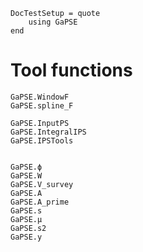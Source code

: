 ```@meta
DocTestSetup = quote
    using GaPSE
end
```

# Tool functions

```@docs
GaPSE.WindowF
GaPSE.spline_F

GaPSE.InputPS
GaPSE.IntegralIPS
GaPSE.IPSTools


GaPSE.ϕ
GaPSE.W
GaPSE.V_survey
GaPSE.A
GaPSE.A_prime
GaPSE.s
GaPSE.μ
GaPSE.s2
GaPSE.y
```